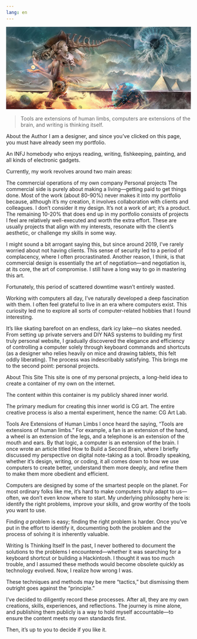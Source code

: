 ```yaml
---
lang: en
---
```


![](../posts/_images/冥想系列-1754664780351.webp)

> Tools are extensions of human limbs, computers are extensions of the brain, and writing is thinking itself.

About the Author
I am a designer, and since you’ve clicked on this page, you must have already seen my portfolio.

An INFJ homebody who enjoys reading, writing, fishkeeping, painting, and all kinds of electronic gadgets.

Currently, my work revolves around two main areas:

The commercial operations of my own company
Personal projects
The commercial side is purely about making a living—getting paid to get things done. Most of the work (about 80-90%) never makes it into my portfolio because, although it’s my creation, it involves collaboration with clients and colleagues. I don’t consider it my design. It’s not a work of art; it’s a product. The remaining 10-20% that does end up in my portfolio consists of projects I feel are relatively well-executed and worth the extra effort. These are usually projects that align with my interests, resonate with the client’s aesthetic, or challenge my skills in some way.

I might sound a bit arrogant saying this, but since around 2019, I’ve rarely worried about not having clients. This sense of security led to a period of complacency, where I often procrastinated. Another reason, I think, is that commercial design is essentially the art of negotiation—and negotiation is, at its core, the art of compromise. I still have a long way to go in mastering this art.

Fortunately, this period of scattered downtime wasn’t entirely wasted.

Working with computers all day, I’ve naturally developed a deep fascination with them. I often feel grateful to live in an era where computers exist. This curiosity led me to explore all sorts of computer-related hobbies that I found interesting.

It’s like skating barefoot on an endless, dark icy lake—no skates needed. From setting up private servers and DIY NAS systems to building my first truly personal website, I gradually discovered the elegance and efficiency of controlling a computer solely through keyboard commands and shortcuts (as a designer who relies heavily on mice and drawing tablets, this felt oddly liberating). The process was indescribably satisfying. This brings me to the second point: personal projects.

About This Site
This site is one of my personal projects, a long-held idea to create a container of my own on the internet.

The content within this container is my publicly shared inner world.

The primary medium for creating this inner world is CG art. The entire creative process is also a mental experiment, hence the name: CG Art Lab.

Tools Are Extensions of Human Limbs
I once heard the saying, “Tools are extensions of human limbs.” For example, a fan is an extension of the hand, a wheel is an extension of the legs, and a telephone is an extension of the mouth and ears. By that logic, a computer is an extension of the brain. I once wrote an article titled How to Build a Second Brain, where I briefly discussed my perspective on digital note-taking as a tool. Broadly speaking, whether it’s design, writing, or coding, it all comes down to how we use computers to create better, understand them more deeply, and refine them to make them more obedient and efficient.

Computers are designed by some of the smartest people on the planet. For most ordinary folks like me, it’s hard to make computers truly adapt to us—often, we don’t even know where to start. My underlying philosophy here is: identify the right problems, improve your skills, and grow worthy of the tools you want to use.

Finding *a* problem is easy; finding the right problem is harder. Once you’ve put in the effort to identify it, documenting both the problem and the process of solving it is inherently valuable.

Writing Is Thinking Itself
In the past, I never bothered to document the solutions to the problems I encountered—whether it was searching for a keyboard shortcut or building a Hackintosh. I thought it was too much trouble, and I assumed these methods would become obsolete quickly as technology evolved. Now, I realize how wrong I was.

These techniques and methods may be mere “tactics,” but dismissing them outright goes against the “principle.”

I’ve decided to diligently record these processes. After all, they are my own creations, skills, experiences, and reflections. The journey is mine alone, and publishing them publicly is a way to hold myself accountable—to ensure the content meets my own standards first.

Then, it’s up to you to decide if you like it.